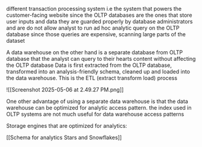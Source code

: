 different transaction processing system i.e the system that powers the customer-facing website
since the OLTP databases are the ones that store user inputs and data they are guarded properly by database administrators and are do not allow analyst to run ad hoc analytic query on the OLTP database since those queries are expensive, scanning large parts of the dataset

A data warehouse on the other hand is a separate database from OLTP database that the analyst can query to their hearts content without affecting the OLTP database
Data is first extracted from the OLTP database, transformed into an analysis-friendly schema, cleaned up and loaded into the data warehouse. This is the ETL (extract transform load) process


![[Screenshot 2025-05-06 at 2.49.27 PM.png]]

One other advantage of using a separate data warehouse is that the data warehouse can be optimized for analytic access pattern. the index used in OLTP systems are not much useful for data warehouse access patterns

Storage engines that are optimized for analytics:

[[Schema for analytics Stars and Snowflakes]]
